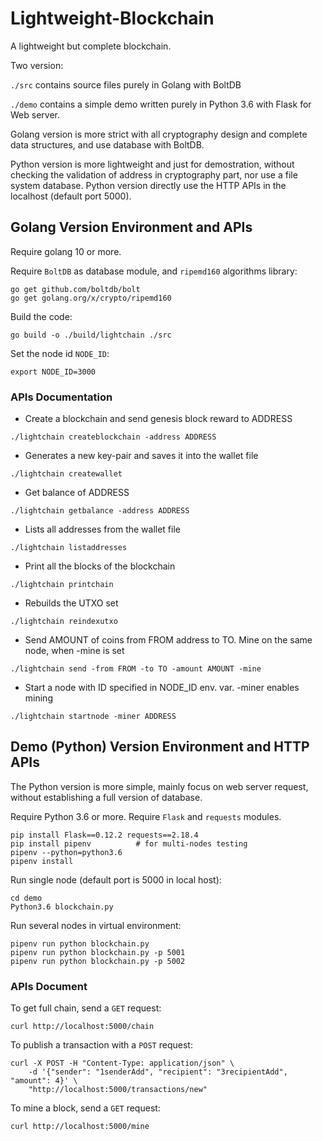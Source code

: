 # Lightweight-Blockchain
A lightweight but complete blockchain.

Two version:

`./src` contains source files purely in Golang with BoltDB

`./demo` contains a simple demo written purely in Python 3.6 with Flask for Web server.

Golang version is more strict with all cryptography design and complete data structures, and use database with BoltDB. 

Python version is more lightweight and just for demostration, without checking the validation of address in cryptography part, nor use a file system database. Python version directly use the HTTP APIs in the localhost (default port 5000).


## Golang Version Environment and APIs
Require golang 10 or more.

Require `BoltDB` as database module, and `ripemd160` algorithms library:
```
go get github.com/boltdb/bolt
go get golang.org/x/crypto/ripemd160
```

Build the code:
```
go build -o ./build/lightchain ./src
```

Set the node id `NODE_ID`:
```
export NODE_ID=3000
```

### APIs Documentation

- Create a blockchain and send genesis block reward to ADDRESS
```
./lightchain createblockchain -address ADDRESS 
```
- Generates a new key-pair and saves it into the wallet file
```
./lightchain createwallet 
```
- Get balance of ADDRESS
```
./lightchain getbalance -address ADDRESS 
```
- Lists all addresses from the wallet file
```
./lightchain listaddresses 
```
- Print all the blocks of the blockchain
```
./lightchain printchain 
```
- Rebuilds the UTXO set
```
./lightchain reindexutxo
```
- Send AMOUNT of coins from FROM address to TO. Mine on the same node, when -mine is set
```
./lightchain send -from FROM -to TO -amount AMOUNT -mine
```
- Start a node with ID specified in NODE_ID env. var. -miner enables mining
```
./lightchain startnode -miner ADDRESS 
```


## Demo (Python) Version Environment and HTTP APIs

The Python version is more simple, mainly focus on web server request, without establishing a full version of database.

Require Python 3.6 or more. Require `Flask` and `requests` modules.

```
pip install Flask==0.12.2 requests==2.18.4
pip install pipenv          # for multi-nodes testing 
pipenv --python=python3.6
pipenv install
```

Run single node (default port is 5000 in local host):

```
cd demo
Python3.6 blockchain.py
```

Run several nodes in virtual environment:
```
pipenv run python blockchain.py
pipenv run python blockchain.py -p 5001
pipenv run python blockchain.py -p 5002
```

### APIs Document
To get full chain, send a `GET` request:

```
curl http://localhost:5000/chain
```

To publish a transaction with a `POST` request:

```
curl -X POST -H "Content-Type: application/json" \
    -d '{"sender": "1senderAdd", "recipient": "3recipientAdd", "amount": 4}' \
    "http://localhost:5000/transactions/new"
```

To mine a block, send a `GET` request:
```
curl http://localhost:5000/mine
```

